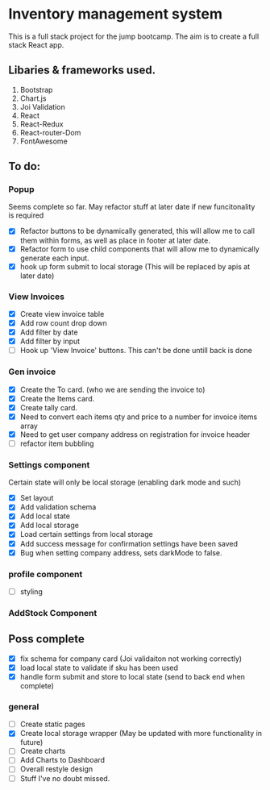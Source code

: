 # Inventory management system

This is a full stack project for the jump bootcamp. The aim is to create a full stack React app.

## Libaries & frameworks used.

1. Bootstrap
2. Chart.js
3. Joi Validation
4. React
5. React-Redux
6. React-router-Dom
7. FontAwesome

## To do:

### Popup

Seems complete so far. May refactor stuff at later date if new funcitonality is required

- [x] Refactor buttons to be dynamically generated, this will allow me to call them within forms, as well as place in footer at later date.
- [x] Refactor form to use child components that will allow me to dynamically generate each input.
- [x] hook up form submit to local storage (This will be replaced by apis at later date)

### View Invoices

- [x] Create view invoice table
- [x] Add row count drop down
- [x] Add filter by date
- [x] Add filter by input
- [ ] Hook up 'View Invoice' buttons. This can't be done untill back is done

### Gen invoice

- [x] Create the To card. (who we are sending the invoice to)
- [x] Create the Items card.
- [x] Create tally card.
- [x] Need to convert each items qty and price to a number for invoice items array
- [x] Need to get user company address on registration for invoice header
- [ ] refactor item bubbling

### Settings component

Certain state will only be local storage (enabling dark mode and such)

- [x] Set layout
- [x] Add validation schema
- [x] Add local state
- [x] Add local storage
- [x] Load certain settings from local storage
- [x] Add success message for confirmation settings have been saved
- [x] Bug when setting company address, sets darkMode to false.

### profile component

- [ ] styling

### AddStock Component

## Poss complete

- [x] fix schema for company card (Joi validaiton not working correctly)
- [x] load local state to validate if sku has been used
- [x] handle form submit and store to local state (send to back end when complete)

### general

- [ ] Create static pages
- [x] Create local storage wrapper (May be updated with more functionality in future)
- [ ] Create charts
- [ ] Add Charts to Dashboard
- [ ] Overall restyle design
- [ ] Stuff I've no doubt missed.
